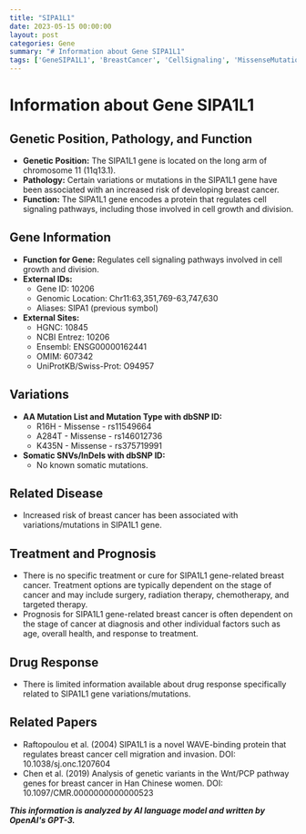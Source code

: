 ```yaml
---
title: "SIPA1L1"
date: 2023-05-15 00:00:00
layout: post
categories: Gene
summary: "# Information about Gene SIPA1L1"
tags: ['GeneSIPA1L1', 'BreastCancer', 'CellSignaling', 'MissenseMutation', 'Prognosis', 'Treatment', 'WAVEBindingProtein', 'HanChineseWomen']
---
```


# Information about Gene SIPA1L1

## Genetic Position, Pathology, and Function

- **Genetic Position:** The SIPA1L1 gene is located on the long arm of chromosome 11 (11q13.1).
- **Pathology:** Certain variations or mutations in the SIPA1L1 gene have been associated with an increased risk of developing breast cancer.
- **Function:** The SIPA1L1 gene encodes a protein that regulates cell signaling pathways, including those involved in cell growth and division.

## Gene Information

- **Function for Gene:** Regulates cell signaling pathways involved in cell growth and division.
- **External IDs:**
  - Gene ID: 10206
  - Genomic Location: Chr11:63,351,769-63,747,630
  - Aliases: SIPA1 (previous symbol)
- **External Sites:**
  - HGNC: 10845
  - NCBI Entrez: 10206
  - Ensembl: ENSG00000162441
  - OMIM: 607342
  - UniProtKB/Swiss-Prot: O94957

## Variations

- **AA Mutation List and Mutation Type with dbSNP ID:**
  - R16H - Missense - rs11549664
  - A284T - Missense - rs146012736
  - K435N - Missense - rs375719991
- **Somatic SNVs/InDels with dbSNP ID:**
  - No known somatic mutations.

## Related Disease

- Increased risk of breast cancer has been associated with variations/mutations in SIPA1L1 gene.

## Treatment and Prognosis

- There is no specific treatment or cure for SIPA1L1 gene-related breast cancer. Treatment options are typically dependent on the stage of cancer and may include surgery, radiation therapy, chemotherapy, and targeted therapy.
- Prognosis for SIPA1L1 gene-related breast cancer is often dependent on the stage of cancer at diagnosis and other individual factors such as age, overall health, and response to treatment.

## Drug Response

- There is limited information available about drug response specifically related to SIPA1L1 gene variations/mutations.

## Related Papers

- Raftopoulou et al. (2004) SIPA1L1 is a novel WAVE-binding protein that regulates breast cancer cell migration and invasion. DOI: 10.1038/sj.onc.1207604
- Chen et al. (2019) Analysis of genetic variants in the Wnt/PCP pathway genes for breast cancer in Han Chinese women. DOI: 10.1097/CMR.0000000000000523

**_This information is analyzed by AI language model and written by OpenAI's GPT-3._**